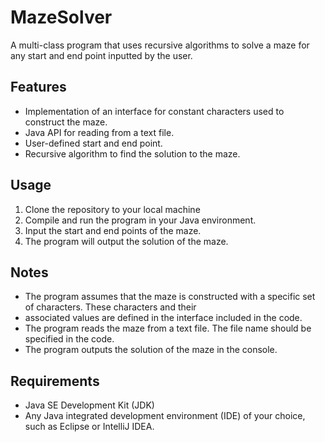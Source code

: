 # MazeSolver
A multi-class program that uses recursive algorithms to solve a maze for any start and end point inputted by the user.

## Features
* Implementation of an interface for constant characters used to construct the maze.
* Java API for reading from a text file.
* User-defined start and end point.
* Recursive algorithm to find the solution to the maze.

## Usage
1. Clone the repository to your local machine
2. Compile and run the program in your Java environment.
3. Input the start and end points of the maze.
4. The program will output the solution of the maze.

## Notes
* The program assumes that the maze is constructed with a specific set of characters. These characters and their 
* associated values are defined in the interface included in the code.
* The program reads the maze from a text file. The file name should be specified in the code.
* The program outputs the solution of the maze in the console.

## Requirements
* Java SE Development Kit (JDK)
* Any Java integrated development environment (IDE) of your choice, such as Eclipse or IntelliJ IDEA.
